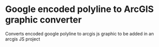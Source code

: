 # Google encoded polyline to ArcGIS graphic converter
Converts encoded google polyline to arcgis js graphic to be added in an arcgis JS project

